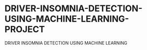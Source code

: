 # DRIVER-INSOMNIA-DETECTION-USING-MACHINE-LEARNING-PROJECT
DRIVER INSOMNIA DETECTION USING MACHINE LEARNING
